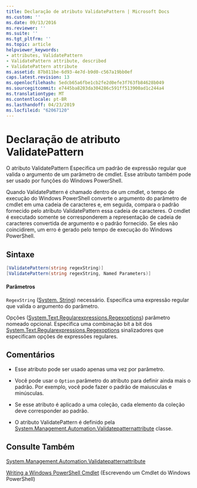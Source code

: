 ```yaml
---
title: Declaração de atributo ValidatePattern | Microsoft Docs
ms.custom: ''
ms.date: 09/13/2016
ms.reviewer: ''
ms.suite: ''
ms.tgt_pltfrm: ''
ms.topic: article
helpviewer_keywords:
- attributes, ValidatePattern
- ValidatePattern attribute, described
- ValidatePattern attribute
ms.assetid: 87b811be-6d93-4e7d-b9d0-c567a19bb0ef
caps.latest.revision: 13
ms.openlocfilehash: 5edcb65a6fbe1cb2fe2d0efe3f763fb84628b049
ms.sourcegitcommit: e7445ba8203da304286c591ff513900ad1c244a4
ms.translationtype: MT
ms.contentlocale: pt-BR
ms.lasthandoff: 04/23/2019
ms.locfileid: "62067120"
---
```

# <a name="validatepattern-attribute-declaration"></a>Declaração de atributo ValidatePattern

O atributo ValidatePattern Especifica um padrão de expressão regular que valida o argumento de um parâmetro de cmdlet. Esse atributo também pode ser usado por funções do Windows PowerShell.

Quando ValidatePattern é chamado dentro de um cmdlet, o tempo de execução do Windows PowerShell converte o argumento do parâmetro de cmdlet em uma cadeia de caracteres e, em seguida, compara o padrão fornecido pelo atributo ValidatePattern essa cadeia de caracteres. O cmdlet é executado somente se corresponderem a representação de cadeia de caracteres convertida de argumento e o padrão fornecido. Se eles não coincidirem, um erro é gerado pelo tempo de execução do Windows PowerShell.

## <a name="syntax"></a>Sintaxe

```csharp
[ValidatePattern(string regexString)]
[ValidatePattern(string regexString, Named Parameters)]
```

#### <a name="parameters"></a>Parâmetros

`RegexString` ([System. String](/dotnet/api/System.String)) necessário. Especifica uma expressão regular que valida o argumento do parâmetro.

Opções ([System.Text.Regularexpressions.Regexoptions](/dotnet/api/System.Text.RegularExpressions.RegexOptions)) parâmetro nomeado opcional. Especifica uma combinação bit a bit dos [System.Text.Regularexpressions.Regexoptions](/dotnet/api/System.Text.RegularExpressions.RegexOptions) sinalizadores que especificam opções de expressões regulares.

## <a name="remarks"></a>Comentários

- Esse atributo pode ser usado apenas uma vez por parâmetro.

- Você pode usar o `Option` parâmetro do atributo para definir ainda mais o padrão. Por exemplo, você pode fazer o padrão de maiusculas e minúsculas.

- Se esse atributo é aplicado a uma coleção, cada elemento da coleção deve corresponder ao padrão.

- O atributo ValidatePattern é definido pela [System.Management.Automation.Validatepatternattribute](/dotnet/api/System.Management.Automation.ValidatePatternAttribute) classe.

## <a name="see-also"></a>Consulte Também

[System.Management.Automation.Validatepatternattribute](/dotnet/api/System.Management.Automation.ValidatePatternAttribute)

[Writing a Windows PowerShell Cmdlet](./writing-a-windows-powershell-cmdlet.md) (Escrevendo um Cmdlet do Windows PowerShell)
